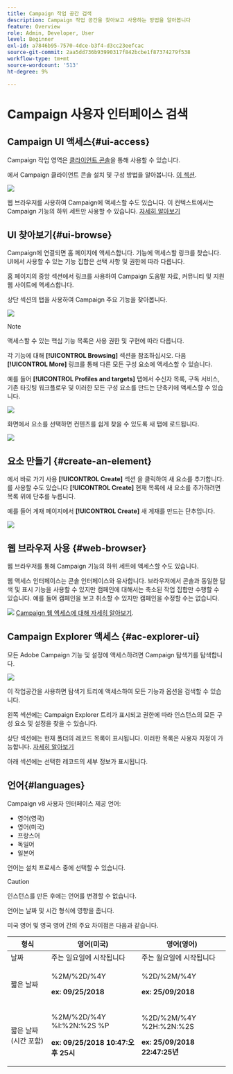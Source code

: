 ```yaml
---
title: Campaign 작업 공간 검색
description: Campaign 작업 공간을 찾아보고 사용하는 방법을 알아봅니다
feature: Overview
role: Admin, Developer, User
level: Beginner
exl-id: a7846b95-7570-4dce-b3f4-d3cc23eefcac
source-git-commit: 2aa5dd736b93990317f842bcbe1f87374279f538
workflow-type: tm+mt
source-wordcount: '513'
ht-degree: 9%

---
```


# Campaign 사용자 인터페이스 검색

## Campaign UI 액세스{#ui-access}

Campaign 작업 영역은 [클라이언트 콘솔](../architecture/general-architecture.md)을 통해 사용할 수 있습니다.

에서 Campaign 클라이언트 콘솔 설치 및 구성 방법을 알아봅니다. [이 섹션](../start/connect.md).

![](assets/home-page.png)

웹 브라우저를 사용하여 Campaign에 액세스할 수도 있습니다. 이 컨텍스트에서는 Campaign 기능의 하위 세트만 사용할 수 있습니다. [자세히 알아보기](#web-browser)

## UI 찾아보기{#ui-browse}

Campaign에 연결되면 홈 페이지에 액세스합니다. 기능에 액세스할 링크를 찾습니다. UI에서 사용할 수 있는 기능 집합은 선택 사항 및 권한에 따라 다릅니다.

홈 페이지의 중앙 섹션에서 링크를 사용하여 Campaign 도움말 자료, 커뮤니티 및 지원 웹 사이트에 액세스합니다.

상단 섹션의 탭을 사용하여 Campaign 주요 기능을 찾아봅니다.

![](assets/overview-home.png)

>[!NOTE]
>
>액세스할 수 있는 핵심 기능 목록은 사용 권한 및 구현에 따라 다릅니다.

각 기능에 대해 **[!UICONTROL Browsing]** 섹션을 참조하십시오. 다음 **[!UICONTROL More]** 링크를 통해 다른 모든 구성 요소에 액세스할 수 있습니다.

예를 들어 **[!UICONTROL Profiles and targets]** 탭에서 수신자 목록, 구독 서비스, 기존 타깃팅 워크플로우 및 이러한 모든 구성 요소를 만드는 단축키에 액세스할 수 있습니다.

![](assets/overview-list.png)

화면에서 요소를 선택하면 컨텐츠를 쉽게 찾을 수 있도록 새 탭에 로드됩니다.

![](assets/new-tab.png)

## 요소 만들기 {#create-an-element}

에서 바로 가기 사용 **[!UICONTROL Create]** 섹션 을 클릭하여 새 요소를 추가합니다. 를 사용할 수도 있습니다 **[!UICONTROL Create]** 현재 목록에 새 요소를 추가하려면 목록 위에 단추를 누릅니다.

예를 들어 게재 페이지에서 **[!UICONTROL Create]** 새 게재를 만드는 단추입니다.

![](assets/new-recipient.png)

## 웹 브라우저 사용 {#web-browser}

웹 브라우저를 통해 Campaign 기능의 하위 세트에 액세스할 수도 있습니다.

웹 액세스 인터페이스는 콘솔 인터페이스와 유사합니다. 브라우저에서 콘솔과 동일한 탐색 및 표시 기능을 사용할 수 있지만 캠페인에 대해서는 축소된 작업 집합만 수행할 수 있습니다. 예를 들어 캠페인을 보고 취소할 수 있지만 캠페인을 수정할 수는 없습니다.

![](../assets/do-not-localize/glass.png) [Campaign 웹 액세스에 대해 자세히 알아보기](../start/connect.md#web-access).

## Campaign Explorer 액세스 {#ac-explorer-ui}

모든 Adobe Campaign 기능 및 설정에 액세스하려면 Campaign 탐색기를 탐색합니다.

![](assets/explorer.png)

이 작업공간을 사용하면 탐색기 트리에 액세스하여 모든 기능과 옵션을 검색할 수 있습니다.

왼쪽 섹션에는 Campaign Explorer 트리가 표시되고 권한에 따라 인스턴스의 모든 구성 요소 및 설정을 찾을 수 있습니다.

상단 섹션에는 현재 폴더의 레코드 목록이 표시됩니다. 이러한 목록은 사용자 지정이 가능합니다. [자세히 알아보기](../config/ui-settings.md)

아래 섹션에는 선택한 레코드의 세부 정보가 표시됩니다.

## 언어{#languages}

Campaign v8 사용자 인터페이스 제공 언어:

* 영어(영국)
* 영어(미국)
* 프랑스어
* 독일어
* 일본어

언어는 설치 프로세스 중에 선택할 수 있습니다.

>[!CAUTION]
>
>인스턴스를 만든 후에는 언어를 변경할 수 없습니다.

언어는 날짜 및 시간 형식에 영향을 줍니다.

미국 영어 및 영국 영어 간의 주요 차이점은 다음과 같습니다.

<table> 
 <thead> 
  <tr> 
   <th> 형식<br /> </th> 
   <th> 영어(미국)<br /> </th> 
   <th> 영어(영어)<br /> </th> 
  </tr> 
 </thead> 
 <tbody> 
  <tr> 
   <td> 날짜<br /> </td> 
   <td> 주는 일요일에 시작됩니다<br /> </td> 
   <td> 주는 월요일에 시작됩니다<br /> </td> 
  </tr> 
  <tr> 
   <td> 짧은 날짜<br /> </td> 
   <td> <p>%2M/%2D/%4Y</p><p><strong>ex: 09/25/2018</strong></p> </td> 
   <td> <p>%2D/%2M/%4Y</p><p><strong>ex: 25/09/2018</strong></p> </td> 
  </tr> 
  <tr> 
   <td> 짧은 날짜(시간 포함)<br /> </td> 
   <td> <p>%2M/%2D/%4Y %I:%2N:%2S %P</p><p><strong>ex: 09/25/2018 10:47:오후 25시</strong></p> </td> 
   <td> <p>%2D/%2M/%4Y %2H:%2N:%2S</p><p><strong>ex: 25/09/2018 22:47:25년</strong></p> </td> 
  </tr> 
 </tbody> 
</table>
